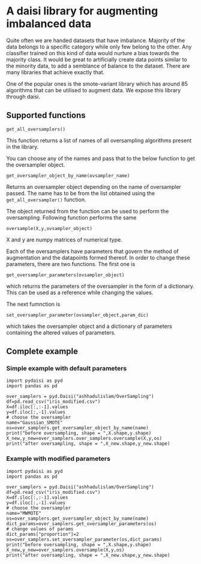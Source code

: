 # A daisi library for augmenting imbalanced data

Quite often we are handed datasets that have imbalance. Majority of the data belongs to a specific category while only few belong to the other. Any classifier trained on this kind of data would nurture a bias towards the majority class. It would be great to artificially create data points similar to the minority data, to add a semblance of balance to the dataset. There are many libraries that achieve exactly that.

One of the popular ones is the smote-variant library which has around 85 algorithms that can be utilised to augment data. We expose this library through daisi.

## Supported functions


```
get_all_oversamplers()
```

This function returns a list of names of all oversampling algorithms present in the library.

You can choose any of the names and pass that to the below function to get the oversampler object.

```
get_oversampler_object_by_name(ovsampler_name)
```
Returns an oversampler object depending on the name of oversampler passed. The name has to be from the list obtained using the ```get_all_oversampler()``` function.

The object returned from the function can be used to perform the oversampling. Following function performs the same
```
oversample(X,y,ovsampler_object)
```

X and y are numpy matrices of numerical type.

Each of the oversamplers have parameters that govern the method of augmentation and the datapoints formed thereof. In order to change these parameters, there are two functions. The first one is 

```
get_oversampler_parameters(ovsampler_object)
```

which returns the parameters of the oversampler in the form of a dictionary. This can be used as a reference while changing the values.

The next fumnction is 
```
set_oversampler_parameter(ovsampler_object,param_dic)
```
which takes the oversampler object and a dictionary of parameters containing the altered values of parameters.

## Complete example

### Simple example with default parameters

```
import pydaisi as pyd
import pandas as pd

over_samplers = pyd.Daisi("ashhadulislam/OverSampling")
df=pd.read_csv("iris_modified.csv")
X=df.iloc[:,:-1].values
y=df.iloc[:,-1].values
# choose the oversampler	
name="Gaussian_SMOTE"
os=over_samplers.get_oversampler_object_by_name(name)
print("before oversampling, shape = ",X.shape,y.shape)
X_new,y_new=over_samplers.over_samplers.oversample(X,y,os)
print("after oversampling, shape = ",X_new.shape,y_new.shape)

```

### Example with modified parameters


```
import pydaisi as pyd
import pandas as pd

over_samplers = pyd.Daisi("ashhadulislam/OverSampling")
df=pd.read_csv("iris_modified.csv")
X=df.iloc[:,:-1].values
y=df.iloc[:,-1].values
# choose the oversampler	
name="MWMOTE"
os=over_samplers.get_oversampler_object_by_name(name)
dict_params=over_samplers.get_oversampler_parameters(os)
# change values of params
dict_params["proportion"]=2
os=over_samplers.set_oversampler_parameter(os,dict_params)
print("before oversampling, shape = ",X.shape,y.shape)
X_new,y_new=over_samplers.oversample(X,y,os)
print("after oversampling, shape = ",X_new.shape,y_new.shape)


```


